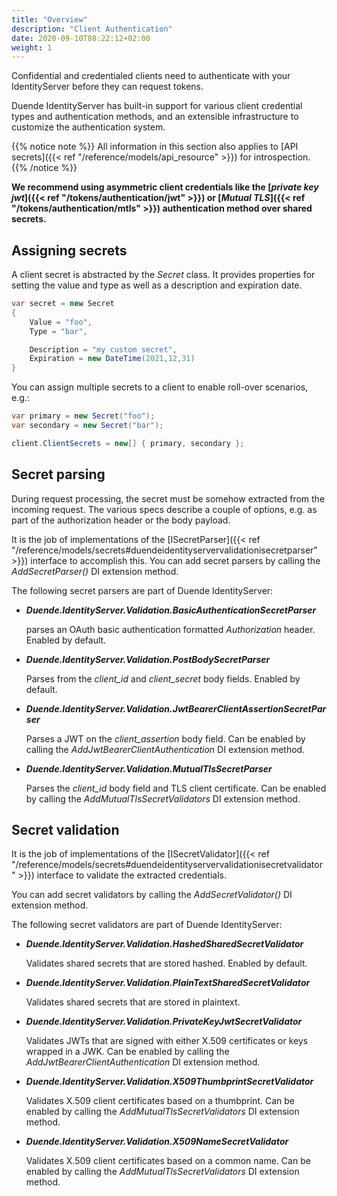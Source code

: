 ```yaml
---
title: "Overview"
description: "Client Authentication"
date: 2020-09-10T08:22:12+02:00
weight: 1
---
```


Confidential and credentialed clients need to authenticate with your IdentityServer before they can request tokens.

Duende IdentityServer has built-in support for various client credential types and authentication methods, and an extensible infrastructure to customize the authentication system.

{{% notice note %}}
All information in this section also applies to [API secrets]({{< ref "/reference/models/api_resource" >}}) for introspection.
{{% /notice %}}

**We recommend using asymmetric client credentials like the [*private key jwt*]({{< ref "/tokens/authentication/jwt" >}}) or [*Mutual TLS*]({{< ref "/tokens/authentication/mtls" >}}) authentication method over shared secrets.**

## Assigning secrets
A client secret is abstracted by the *Secret* class. It provides properties for setting the value and type as well as a description and expiration date.

```cs
var secret = new Secret
{
    Value = "foo",
    Type = "bar",

    Description = "my custom secret",
    Expiration = new DateTime(2021,12,31)
}
```

You can assign multiple secrets to a client to enable roll-over scenarios, e.g.:

```cs
var primary = new Secret("foo");
var secondary = new Secret("bar");

client.ClientSecrets = new[] { primary, secondary };
```

## Secret parsing
During request processing, the secret must be somehow extracted from the incoming request. The various specs describe a couple of options, e.g. as part of the authorization header or the body payload.

It is the job of implementations of the [ISecretParser]({{< ref "/reference/models/secrets#duendeidentityservervalidationisecretparser" >}}) interface to accomplish this. You can add secret parsers by calling the *AddSecretParser()* DI extension method.

The following secret parsers are part of Duende IdentityServer:

* ***Duende.IdentityServer.Validation.BasicAuthenticationSecretParser***

    parses an OAuth basic authentication formatted *Authorization* header.
    Enabled by default.

* ***Duende.IdentityServer.Validation.PostBodySecretParser***

    Parses from the *client_id* and *client_secret* body fields.
    Enabled by default.

* ***Duende.IdentityServer.Validation.JwtBearerClientAssertionSecretParser***

    Parses a JWT on the *client_assertion* body field.
    Can be enabled by calling the *AddJwtBearerClientAuthentication* DI extension method.

* ***Duende.IdentityServer.Validation.MutualTlsSecretParser***

    Parses the *client_id* body field and TLS client certificate.
    Can be enabled by calling the *AddMutualTlsSecretValidators* DI extension method.


## Secret validation
It is the job of implementations of the [ISecretValidator]({{< ref "/reference/models/secrets#duendeidentityservervalidationisecretvalidator" >}}) interface to validate the extracted credentials.

You can add secret validators by calling the *AddSecretValidator()* DI extension method.

The following secret validators are part of Duende IdentityServer:

* ***Duende.IdentityServer.Validation.HashedSharedSecretValidator***

    Validates shared secrets that are stored hashed.
    Enabled by default.

* ***Duende.IdentityServer.Validation.PlainTextSharedSecretValidator***

    Validates shared secrets that are stored in plaintext.

* ***Duende.IdentityServer.Validation.PrivateKeyJwtSecretValidator***

    Validates JWTs that are signed with either X.509 certificates or keys wrapped in a JWK.
    Can be enabled by calling the *AddJwtBearerClientAuthentication* DI extension method.

* ***Duende.IdentityServer.Validation.X509ThumbprintSecretValidator***

    Validates X.509 client certificates based on a thumbprint.
    Can be enabled by calling the *AddMutualTlsSecretValidators* DI extension method.

* ***Duende.IdentityServer.Validation.X509NameSecretValidator***

    Validates X.509 client certificates based on a common name.
    Can be enabled by calling the *AddMutualTlsSecretValidators* DI extension method.
